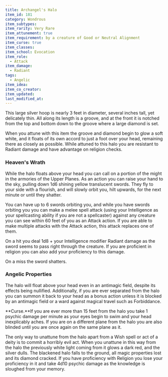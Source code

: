```yaml
---
title: Archangel's Halo
item_id: 181
category: Wondrous
item_subtypes:
item_rarity: Very Rare
item_attunement: true
item_requirement: by a creature of Good or Neutral Alignment
item_curse: true
item_classes:
item_school: Evocation
item_role:
  - Attack
item_damage:
  - Radiant
tags:
  - Angelic
item_idea:
item_co_creator:
item_updated:
last_modified_at:
---
```


This large silver hoop is nearly 3 feet in diameter, several inches tall, yet delicately thin. All along its length is a groove, and at the front it is notched from the top and bottom down to the groove where a large diamond is set.

When you attune with this item the groove and diamond begin to glow a soft white, and it floats of its own accord to just a foot over your head, remaining there as closely as possible. While attuned to this halo you are resistant to Radiant damage and have advantage on religion checks.

### Heaven's Wrath
While the halo floats above your head you can call on a portion of the might in the armories of the Upper Planes. As an action you can raise your hand to the sky, pulling down 1d6 shining yellow translucent swords. They fly to your side with a flourish, and will slowly orbit you, hilt upwards, for the next minute or until they shatter.

You can have up to 6 swords orbiting you, and while you have swords orbiting you you can make a melee spell attack (using your Intelligence as your spellcasting ability if you are not a spellcaster) against any creature you can see within 60 feet of you as an Attack action. If you are able to make multiple attacks with the Attack action, this attack replaces one of them.

On a hit you deal 1d8 + your Intelligence modifier Radiant damage as the sword seems to pass right through the creature. If you are proficient in religion you can also add your proficiency to this damage.

On a miss the sword shatters.

### Angelic Properties
The halo will float above your head even in an antimagic field, despite its effects being nullified. Additionally, if you are ever separated from the halo you can summon it back to your head as a bonus action unless it is blocked by an antimagic field or a ward against magical travel such as Forbiddance.

<div class="curse">
**Curse.**If you are ever more than 15 feet from the halo you take 1 psychic damage per minute as your eyes begin to swim and your head inexplicably aches. If you are on a different plane from the halo you are also blinded until you are once again on the same plane as it.

The only way to unattune from the halo apart from a Wish spell or act of a deity is to commit a horribly evil act. When you unattune in this way from the halo the previously white light coming from it glows a dark red, and the silver dulls. The blackened halo falls to the ground, all magic properties lost and its diamond cracked. If you have proficiency with Religion you lose your proficiency in it and take 4d10 psychic damage as the knowledge is sloughed from your memory.
</div>
